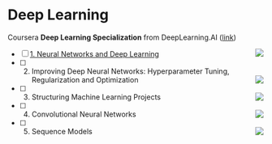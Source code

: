 # Deep Learning
Coursera **Deep Learning Specialization** from DeepLearning.AI ([link](https://www.coursera.org/specializations/deep-learning?))

- [ ] [1. Neural Networks and Deep Learning](https://github.com/yixiaowang2001/Deep-Learning_Notes/tree/main/Course1) <img align="right" src="https://progress-bar.dev/50">
- [ ] 2. Improving Deep Neural Networks: Hyperparameter Tuning, Regularization and Optimization <img align="right" src="https://progress-bar.dev/0">
- [ ] 3. Structuring Machine Learning Projects <img align="right" src="https://progress-bar.dev/0">
- [ ] 4. Convolutional Neural Networks <img align="right" src="https://progress-bar.dev/0">
- [ ] 5. Sequence Models <img align="right" src="https://progress-bar.dev/0">
